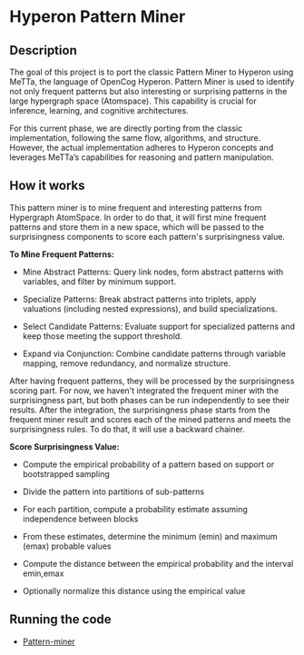 # Hyperon Pattern Miner

## Description

The goal of this project is to port the classic Pattern Miner to Hyperon using MeTTa, the language of OpenCog Hyperon. Pattern Miner is used to identify not only frequent patterns but also interesting or surprising patterns in the large hypergraph space (Atomspace). This capability is crucial for inference, learning, and cognitive architectures.

For this current phase, we are directly porting from the classic implementation, following the same flow, algorithms, and structure. However, the actual implementation adheres to Hyperon concepts and leverages MeTTa’s capabilities for  reasoning and pattern manipulation.

## How it works 
This pattern miner is to mine frequent and interesting patterns from Hypergraph AtomSpace. In order to do that, it will first mine frequent patterns and store them in a new space, which will be passed to the surprisingness components to score each pattern's surprisingness value.

**To Mine Frequent Patterns:**
- Mine Abstract Patterns:
Query link nodes, form abstract patterns with variables, and filter by minimum support.

- Specialize Patterns:
Break abstract patterns into triplets, apply valuations (including nested expressions), and build specializations.

- Select Candidate Patterns:
Evaluate support for specialized patterns and keep those meeting the support threshold.

- Expand via Conjunction:
Combine candidate patterns through variable mapping, remove redundancy, and normalize structure.


After having frequent patterns, they will be processed by the surprisingness scoring part. For now, we haven't integrated the frequent miner with the surprisingness part, but both phases can be run independently to see their results. After the integration, the surprisingness phase starts from the frequent miner result and scores each of the mined patterns and meets the surprisingness rules. To do that, it will use a backward chainer.

**Score Surprisingness Value:**
- Compute the empirical probability of a pattern based on support or bootstrapped sampling

- Divide the pattern into partitions of sub-patterns

- For each partition, compute a probability estimate assuming independence between blocks

- From these estimates, determine the minimum (emin) and maximum (emax) probable values

- Compute the distance between the empirical probability and the interval emin,emax

- Optionally normalize this distance using the empirical value



## Running the code
-  [Pattern-miner](https://github.com/iCog-Labs-Dev/hyperon-miner/tree/syn/experiments/pattern-miner)


